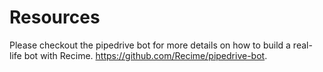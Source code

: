 # Resources

Please checkout the pipedrive bot for more details on how to build a real-life bot with Recime.
[https:\/\/github.com\/Recime\/pipedrive-bot](https://github.com/Recime/pipedrive-bot).





